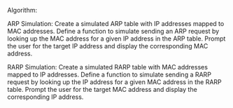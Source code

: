 Algorithm:

ARP Simulation:
Create a simulated ARP table with IP addresses mapped to MAC addresses.
Define a function to simulate sending an ARP request by looking up the MAC address for a given IP address in the ARP table.
Prompt the user for the target IP address and display the corresponding MAC address.

RARP Simulation:
Create a simulated RARP table with MAC addresses mapped to IP addresses.
Define a function to simulate sending a RARP request by looking up the IP address for a given MAC address in the RARP table.
Prompt the user for the target MAC address and display the corresponding IP address.